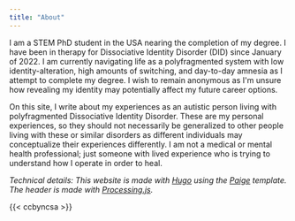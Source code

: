 ```yaml
---
title: "About"
---
```

I am a STEM PhD student in the USA nearing the completion of my degree.
I have been in therapy for Dissociative Identity Disorder (DID) since January of 2022.
I am currently navigating life as a polyfragmented system with low identity-alteration, high amounts of switching, and day-to-day amnesia as I attempt to complete my degree. 
I wish to remain anonymous as I'm unsure how revealing my identity may potentially affect my future career options.


On this site, I write about my experiences as an autistic person living with polyfragmented Dissociative Identity Disorder. 
These are my personal experiences, so they should not necessarily be generalized to other people living with these or similar disorders as different individuals may conceptualize their experiences differently.
I am not a medical or mental health professional; just someone with lived experience who is trying to understand how I operate in order to heal.



_Technical details: This website is made with [Hugo](https://gohugo.io/) using the [Paige](https://github.com/willfaught/paige) template. The header is made with [Processing.js](https://github.com/processing-js/processing-js)._

{{< ccbyncsa >}}


<!--
and I may use language or descriptions that other people living with these or similar disorders do not relate to.
Conversely, others living without similar disorders may relate to my experiences, as they're only human, after all.
I am not a medical or mental health professional; just someone with lived experience who is trying to understand how I operate in order to heal.

-->
